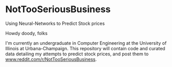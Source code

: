 # NotTooSeriousBusiness
Using Neural-Networks to Predict Stock prices

Howdy doody, folks

I'm currently an undergraduate in Computer Engineering at the University of Illinois at Urbana-Champaign.
This repository will contain code and curated data detailing my attempts to predict stock prices,
and post them to www.reddit.com/r/NotTooSeriousBusiness.
